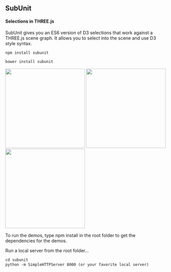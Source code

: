 <h2>SubUnit</h2>
<h4>Selections in THREE.js</h4>

SubUnit gives you an ES6 version of D3 selections that work against a THREE.js scene graph.  It allows you to select into the scene and use D3 style syntax.


```html
npm install subunit
```

```html
bower install subunit
```

<img src="img/spiral-circle.png" height="250px"/>
<img src="img/arcs.png" height="250px"/>
<img src="img/earthquakes.png" height="250px"/>

To run the demos, type npm install in the root folder to get the dependencies for the demos.

Run a local server from the root folder...

```html
cd subunit
python -m SimpleHTTPServer 8000 (or your favorite local server)
```
